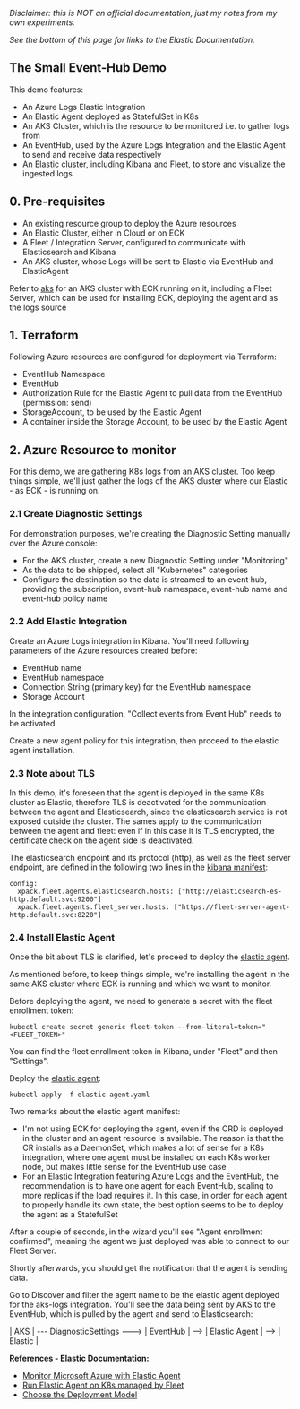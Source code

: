 _Disclaimer: this is NOT an official documentation, just my notes from my own experiments._ 

_See the bottom of this page for links to the Elastic Documentation._

## The Small Event-Hub Demo

This demo features:

 * An Azure Logs Elastic Integration
 * An Elastic Agent deployed as StatefulSet in K8s
 * An AKS Cluster, which is the resource to be monitored i.e. to gather logs from
 * An EventHub, used by the Azure Logs Integration and the Elastic Agent to send and receive data respectively
 * An Elastic cluster, including Kibana and Fleet, to store and visualize the ingested logs

## 0. Pre-requisites

 * An existing resource group to deploy the Azure resources
 * An Elastic Cluster, either in Cloud or on ECK 
 * A Fleet / Integration Server, configured to communicate with Elasticsearch and Kibana
 * An AKS cluster, whose Logs will be sent to Elastic via EventHub and ElasticAgent

Refer to [aks](../README.md) for an AKS cluster with ECK running on it, including a Fleet Server, which can be used for installing ECK, deploying the agent and as the logs source 

## 1. Terraform

Following Azure resources are configured for deployment via Terraform:

 * EventHub Namespace
 * EventHub
 * Authorization Rule for the Elastic Agent to pull data from the EventHub (permission: send)
 * StorageAccount, to be used by the Elastic Agent
 * A container inside the Storage Account, to be used by the Elastic Agent

## 2. Azure Resource to monitor

For this demo, we are gathering K8s logs from an AKS cluster. Too keep things simple, we'll just gather the logs of the AKS cluster where our Elastic - as ECK - is running on. 

### 2.1 Create Diagnostic Settings

For demonstration purposes, we're creating the Diagnostic Setting manually over the Azure console:

 * For the AKS cluster, create a new Diagnostic Setting under "Monitoring"
 * As the data to be shipped, select all "Kubernetes" categories
 * Configure the destination so the data is streamed to an event hub, providing the subscription, event-hub namespace, event-hub name and event-hub policy name

### 2.2 Add Elastic Integration 

Create an Azure Logs integration in Kibana. You'll need following parameters of the Azure resources created before:

 * EventHub name
 * EventHub namespace
 * Connection String (primary key) for the EventHub namespace
 * Storage Account

In the integration configuration, "Collect events from Event Hub" needs to be activated. 

Create a new agent policy for this integration, then proceed to the elastic agent installation.
 
### 2.3 Note about TLS 

In this demo, it's foreseen that the agent is deployed in the same K8s cluster as Elastic, therefore TLS is deactivated for the communication between the agent and Elasticsearch, since the elasticsearch service is not exposed outside the cluster. The sames apply to the communication between the agent and fleet: even if in this case it is TLS encrypted, the certificate check on the agent side is deactivated. 

The elasticsearch endpoint and its protocol (http), as well as the fleet server endpoint, are defined in the following two lines in the [kibana manifest](../k8s/kibana.yml):
```
config:
  xpack.fleet.agents.elasticsearch.hosts: ["http://elasticsearch-es-http.default.svc:9200"]
  xpack.fleet.agents.fleet_server.hosts: ["https://fleet-server-agent-http.default.svc:8220"]
```

### 2.4 Install Elastic Agent

Once the bit about TLS is clarified, let's proceed to deploy the [elastic agent](elastic-agent.yaml).

As mentioned before, to keep things simple, we're installing the agent in the same AKS cluster where ECK is running and which we want to monitor. 

Before deploying the agent, we need to generate a secret with the fleet enrollment token:
```
kubectl create secret generic fleet-token --from-literal=token="<FLEET_TOKEN>"
```
You can find the fleet enrollment token in Kibana, under "Fleet" and then "Settings".

Deploy the [elastic agent](elastic-agent.yaml):
```
kubectl apply -f elastic-agent.yaml
```
Two remarks about the elastic agent manifest:
 
 * I'm not using ECK for deploying the agent, even if the CRD is deployed in the cluster and an agent resource is available. The reason is that the CR installs as a DaemonSet, which makes a lot of sense for a K8s integration, where one agent must be installed on each K8s worker node, but makes little sense for the EventHub use case
 * For an Elastic Integration featuring Azure Logs and the EventHub, the recommendation is to have one agent for each EventHub, scaling to more replicas if the load requires it. In this case, in order for each agent to properly handle its own state, the best option seems to be to deploy the agent as a StatefulSet

After a couple of seconds, in the wizard you'll see "Agent enrollment confirmed", meaning the agent we just deployed was able to connect to our Fleet Server. 

Shortly afterwards, you should get the notification that the agent is sending data.

Go to Discover and filter the agent name to be the elastic agent deployed for the aks-logs integration. You'll see the data being sent by AKS to the EventHub, which is pulled by the agent and send to Elasticsearch:

| AKS | --- DiagnosticSettings ---> | EventHub | --> | Elastic Agent | --> | Elastic |

__References - Elastic Documentation:__ 
 * [Monitor Microsoft Azure with Elastic Agent](https://www.elastic.co/guide/en/observability/current/monitor-azure-elastic-agent.html)
 * [Run Elastic Agent on K8s managed by Fleet](https://www.elastic.co/guide/en/fleet/current/running-on-kubernetes-managed-by-fleet.html)
 * [Choose the Deployment Model](https://github.com/elastic/cloud-on-k8s/blob/main/docs/orchestrating-elastic-stack-applications/agent-fleet.asciidoc#customize-elastic-agent-configuration)


